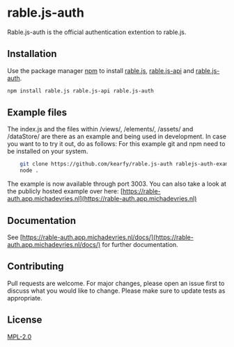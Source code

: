 # rable.js-auth
Rable.js-auth is the official authentication extention to rable.js.

## Installation
Use the package manager [npm](https://npmjs.com) to install [rable.js](https://npmjs.com/package/rable.js), [rable.js-api](https://npmjs.com/package/rable.js-api) and [rable.js-auth](https://npmjs.com/package/rable.js-auth).
```bash
npm install rable.js rable.js-api rable.js-auth
```

## Example files
The index.js and the files within /views/, /elements/, /assets/ and /dataStore/ are there as an example and being used in development. In case you want to to try it out, do as follows:
For this example git and npm need to be installed on your system.
```bash
    git clone https://github.com/kearfy/rable.js-auth rablejs-auth-example && cd rablejs-auth-example && npm install && cd lib && npm install && cd ../
    node .
```
The example is now available through port 3003.
You can also take a look at the publicly hosted example over here: [https://rable-auth.app.michadevries.nl](https://rable-auth.app.michadevries.nl)

## Documentation
See [https://rable-auth.app.michadevries.nl/docs/](https://rable-auth.app.michadevries.nl/docs/) for further documentation.

## Contributing
Pull requests are welcome. For major changes, please open an issue first to discuss what you would like to change.
Please make sure to update tests as appropriate.

## License
[MPL-2.0](https://www.mozilla.org/en-US/MPL/2.0/)
